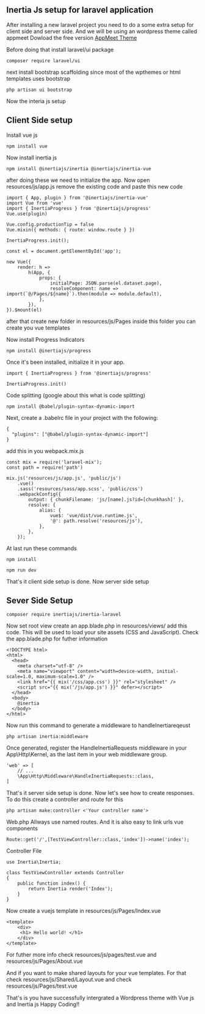 ## Inertia Js setup for laravel application
After installing a new laravel project you need to do a some extra setup for client side and server side. And we will be using an wordpress 
theme called appmeet 
Dowload the free version 
[AppMeet Theme](#https://wpthemesgrid.com/downloads/appmeet-startup-app-saas-html-template/)

Before doing that install laravel/ui package 
```
composer require laravel/ui
```
next install bootstrap scaffolding since most of the wpthemes or html templates uses bootstrap
```
php artisan ui bootstrap
```

Now the interia js setup 

## Client Side setup 
Install vue js 
```
npm install vue
```
Now install inertia js

```
npm install @inertiajs/inertia @inertiajs/inertia-vue
```

after doing these we need to initialize the  app. Now open resources/js/app.js 
remove the existing code and paste this new code 

```
import { App, plugin } from '@inertiajs/inertia-vue'
import Vue from 'vue'
import { InertiaProgress } from '@inertiajs/progress'
Vue.use(plugin)

Vue.config.productionTip = false
Vue.mixin({ methods: { route: window.route } })

InertiaProgress.init();

const el = document.getElementById('app');

new Vue({
    render: h =>
        h(App, {
            props: {
                initialPage: JSON.parse(el.dataset.page),
                resolveComponent: name => import(`@/Pages/${name}`).then(module => module.default),
            },
        }),
}).$mount(el)
```
after that create new folder in resources/js/Pages inside this folder you can create you vue templates

Now install Progress Indicators 
```
npm install @inertiajs/progress
```

Once it's been installed, initialize it in your app.
```
import { InertiaProgress } from '@inertiajs/progress'

InertiaProgress.init()
```
Code splitting (google about this what is code splitting)
```
npm install @babel/plugin-syntax-dynamic-import

```
Next, create a .babelrc file in your project with the following:
```
{
  "plugins": ["@babel/plugin-syntax-dynamic-import"]
}
```

add this in you webpack.mix.js
```
const mix = require('laravel-mix');
const path = require('path')

mix.js('resources/js/app.js', 'public/js')
    .vue()
    .sass('resources/sass/app.scss', 'public/css')
    .webpackConfig({
        output: { chunkFilename: 'js/[name].js?id=[chunkhash]' },
        resolve: {
            alias: {
                vue$: 'vue/dist/vue.runtime.js',
                '@': path.resolve('resources/js'),
            },
        },
    });
```
At last run these commands 
```
npm install 
```
```
npm run dev
```
That's it client side setup is done. Now server side setup 

## Sever Side Setup
```
composer require inertiajs/inertia-laravel
```
Now set root view 
create an app.blade.php in resources/views/ add this code. This will be used to load your site assets (CSS and JavaScript).
Check the app.blade.php for futher information
```
<!DOCTYPE html>
<html>
  <head>
    <meta charset="utf-8" />
    <meta name="viewport" content="width=device-width, initial-scale=1.0, maximum-scale=1.0" />
    <link href="{{ mix('/css/app.css') }}" rel="stylesheet" />
    <script src="{{ mix('/js/app.js') }}" defer></script>
  </head>
  <body>
    @inertia
  </body>
</html>
```
Now run this command to generate a middleware to handleInertiareqeust 
```
php artisan inertia:middleware
```
Once generated, register the HandleInertiaRequests middleware in your App\Http\Kernel, as the last item in your web middleware group.
```
'web' => [
    // ...
    \App\Http\Middleware\HandleInertiaRequests::class,
]
```
That's it server side setup is done. Now let's see how to create responses. To do this create a controller and route for this 
```
php artisan make:controller <'Your controller name'>

```
Web.php
Allways use named routes. And it is also easy to link urls vue components 
```
Route::get('/',[TestViewController::class,'index'])->name('index');

```

Controller File 
```
use Inertia\Inertia;

class TestViewController extends Controller
{
    public function index() {
        return Inertia render('Index');
    }
}
```
Now create a vuejs template in resources/js/Pages/Index.vue 
```
<template>
    <div> 
     <h1> Hello world! </h1>
    </div>
</template>
```
For futher more info check resources/js/pages/test.vue and resources/js/Pages/About.vue

And if you want to make shared layouts for your vue templates. For that check resources/js/Shared/Layout.vue and check resources/js/Pages/test.vue

That's is you have successfully intergrated a Wordpress theme with Vue js and Inertia js
Happy Coding!!
